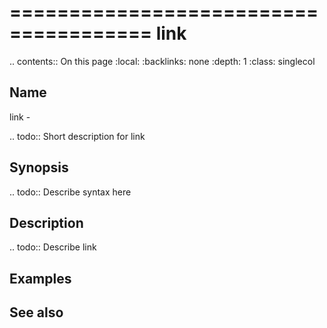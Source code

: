

======================================
link
======================================

.. contents:: On this page
    :local:
    :backlinks: none
    :depth: 1
    :class: singlecol

Name
----
link - 

.. todo::
    Short description for link

Synopsis
--------
.. todo::
   Describe syntax here

Description
-----------
.. todo::
    Describe link

Examples
--------

See also
--------

